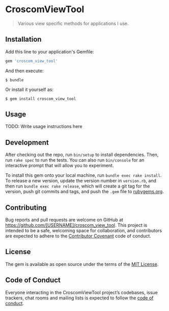 # CroscomViewTool

> Various view specific methods for applications I use.

## Installation

Add this line to your application's Gemfile:

```ruby
gem 'croscom_view_tool'
```

And then execute:

    $ bundle

Or install it yourself as:

    $ gem install croscom_view_tool

## Usage

TODO: Write usage instructions here

## Development

After checking out the repo, run `bin/setup` to install dependencies. Then, run `rake spec` to run the tests. You can also run `bin/console` for an interactive prompt that will allow you to experiment.

To install this gem onto your local machine, run `bundle exec rake install`. To release a new version, update the version number in `version.rb`, and then run `bundle exec rake release`, which will create a git tag for the version, push git commits and tags, and push the `.gem` file to [rubygems.org](https://rubygems.org).

## Contributing

Bug reports and pull requests are welcome on GitHub at https://github.com/[USERNAME]/croscom_view_tool. This project is intended to be a safe, welcoming space for collaboration, and contributors are expected to adhere to the [Contributor Covenant](http://contributor-covenant.org) code of conduct.

## License

The gem is available as open source under the terms of the [MIT License](https://opensource.org/licenses/MIT).

## Code of Conduct

Everyone interacting in the CroscomViewTool project’s codebases, issue trackers, chat rooms and mailing lists is expected to follow the [code of conduct](https://github.com/[USERNAME]/croscom_view_tool/blob/master/CODE_OF_CONDUCT.md).
